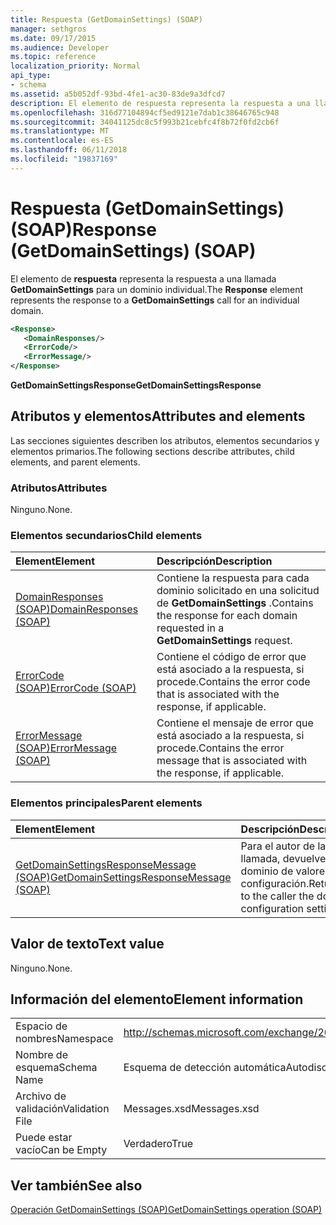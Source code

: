 ```yaml
---
title: Respuesta (GetDomainSettings) (SOAP)
manager: sethgros
ms.date: 09/17/2015
ms.audience: Developer
ms.topic: reference
localization_priority: Normal
api_type:
- schema
ms.assetid: a5b052df-93bd-4fe1-ac30-83de9a3dfcd7
description: El elemento de respuesta representa la respuesta a una llamada GetDomainSettings para un dominio individual.
ms.openlocfilehash: 316d77104894cf5ed9121e7dab1c38646765c948
ms.sourcegitcommit: 34041125dc8c5f993b21cebfc4f8b72f0fd2cb6f
ms.translationtype: MT
ms.contentlocale: es-ES
ms.lasthandoff: 06/11/2018
ms.locfileid: "19837169"
---
```

# <a name="response-getdomainsettings-soap"></a><span data-ttu-id="5b391-103">Respuesta (GetDomainSettings) (SOAP)</span><span class="sxs-lookup"><span data-stu-id="5b391-103">Response (GetDomainSettings) (SOAP)</span></span>

<span data-ttu-id="5b391-104">El elemento de **respuesta** representa la respuesta a una llamada **GetDomainSettings** para un dominio individual.</span><span class="sxs-lookup"><span data-stu-id="5b391-104">The **Response** element represents the response to a **GetDomainSettings** call for an individual domain.</span></span> 
  
```XML
<Response>
   <DomainResponses/>
   <ErrorCode/>
   <ErrorMessage/>
</Response>
```

 <span data-ttu-id="5b391-105">**GetDomainSettingsResponse**</span><span class="sxs-lookup"><span data-stu-id="5b391-105">**GetDomainSettingsResponse**</span></span>
## <a name="attributes-and-elements"></a><span data-ttu-id="5b391-106">Atributos y elementos</span><span class="sxs-lookup"><span data-stu-id="5b391-106">Attributes and elements</span></span>

<span data-ttu-id="5b391-107">Las secciones siguientes describen los atributos, elementos secundarios y elementos primarios.</span><span class="sxs-lookup"><span data-stu-id="5b391-107">The following sections describe attributes, child elements, and parent elements.</span></span>
  
### <a name="attributes"></a><span data-ttu-id="5b391-108">Atributos</span><span class="sxs-lookup"><span data-stu-id="5b391-108">Attributes</span></span>

<span data-ttu-id="5b391-109">Ninguno.</span><span class="sxs-lookup"><span data-stu-id="5b391-109">None.</span></span>
  
### <a name="child-elements"></a><span data-ttu-id="5b391-110">Elementos secundarios</span><span class="sxs-lookup"><span data-stu-id="5b391-110">Child elements</span></span>

|<span data-ttu-id="5b391-111">**Element**</span><span class="sxs-lookup"><span data-stu-id="5b391-111">**Element**</span></span>|<span data-ttu-id="5b391-112">**Descripción**</span><span class="sxs-lookup"><span data-stu-id="5b391-112">**Description**</span></span>|
|:-----|:-----|
|[<span data-ttu-id="5b391-113">DomainResponses (SOAP)</span><span class="sxs-lookup"><span data-stu-id="5b391-113">DomainResponses (SOAP)</span></span>](domainresponses-soap.md) <br/> |<span data-ttu-id="5b391-114">Contiene la respuesta para cada dominio solicitado en una solicitud de **GetDomainSettings** .</span><span class="sxs-lookup"><span data-stu-id="5b391-114">Contains the response for each domain requested in a **GetDomainSettings** request.</span></span>  <br/> |
|[<span data-ttu-id="5b391-115">ErrorCode (SOAP)</span><span class="sxs-lookup"><span data-stu-id="5b391-115">ErrorCode (SOAP)</span></span>](errorcode-soap.md) <br/> |<span data-ttu-id="5b391-116">Contiene el código de error que está asociado a la respuesta, si procede.</span><span class="sxs-lookup"><span data-stu-id="5b391-116">Contains the error code that is associated with the response, if applicable.</span></span>  <br/> |
|[<span data-ttu-id="5b391-117">ErrorMessage (SOAP)</span><span class="sxs-lookup"><span data-stu-id="5b391-117">ErrorMessage (SOAP)</span></span>](errormessage-soap.md) <br/> |<span data-ttu-id="5b391-118">Contiene el mensaje de error que está asociado a la respuesta, si procede.</span><span class="sxs-lookup"><span data-stu-id="5b391-118">Contains the error message that is associated with the response, if applicable.</span></span>  <br/> |
   
### <a name="parent-elements"></a><span data-ttu-id="5b391-119">Elementos principales</span><span class="sxs-lookup"><span data-stu-id="5b391-119">Parent elements</span></span>

|<span data-ttu-id="5b391-120">**Element**</span><span class="sxs-lookup"><span data-stu-id="5b391-120">**Element**</span></span>|<span data-ttu-id="5b391-121">**Descripción**</span><span class="sxs-lookup"><span data-stu-id="5b391-121">**Description**</span></span>|
|:-----|:-----|
|[<span data-ttu-id="5b391-122">GetDomainSettingsResponseMessage (SOAP)</span><span class="sxs-lookup"><span data-stu-id="5b391-122">GetDomainSettingsResponseMessage (SOAP)</span></span>](getdomainsettingsresponsemessage-soap.md) <br/> |<span data-ttu-id="5b391-123">Para el autor de la llamada, devuelve el dominio de valores de configuración.</span><span class="sxs-lookup"><span data-stu-id="5b391-123">Returns to the caller the domain configuration settings.</span></span>  <br/> |
   
## <a name="text-value"></a><span data-ttu-id="5b391-124">Valor de texto</span><span class="sxs-lookup"><span data-stu-id="5b391-124">Text value</span></span>

<span data-ttu-id="5b391-125">Ninguno.</span><span class="sxs-lookup"><span data-stu-id="5b391-125">None.</span></span>
  
## <a name="element-information"></a><span data-ttu-id="5b391-126">Información del elemento</span><span class="sxs-lookup"><span data-stu-id="5b391-126">Element information</span></span>

|||
|:-----|:-----|
|<span data-ttu-id="5b391-127">Espacio de nombres</span><span class="sxs-lookup"><span data-stu-id="5b391-127">Namespace</span></span>  <br/> |http://schemas.microsoft.com/exchange/2010/Autodiscover  <br/> |
|<span data-ttu-id="5b391-128">Nombre de esquema</span><span class="sxs-lookup"><span data-stu-id="5b391-128">Schema Name</span></span>  <br/> |<span data-ttu-id="5b391-129">Esquema de detección automática</span><span class="sxs-lookup"><span data-stu-id="5b391-129">Autodiscover schema</span></span>  <br/> |
|<span data-ttu-id="5b391-130">Archivo de validación</span><span class="sxs-lookup"><span data-stu-id="5b391-130">Validation File</span></span>  <br/> |<span data-ttu-id="5b391-131">Messages.xsd</span><span class="sxs-lookup"><span data-stu-id="5b391-131">Messages.xsd</span></span>  <br/> |
|<span data-ttu-id="5b391-132">Puede estar vacío</span><span class="sxs-lookup"><span data-stu-id="5b391-132">Can be Empty</span></span>  <br/> |<span data-ttu-id="5b391-133">Verdadero</span><span class="sxs-lookup"><span data-stu-id="5b391-133">True</span></span>  <br/> |
   
## <a name="see-also"></a><span data-ttu-id="5b391-134">Ver también</span><span class="sxs-lookup"><span data-stu-id="5b391-134">See also</span></span>



[<span data-ttu-id="5b391-135">Operación GetDomainSettings (SOAP)</span><span class="sxs-lookup"><span data-stu-id="5b391-135">GetDomainSettings operation (SOAP)</span></span>](getdomainsettings-operation-soap.md)

